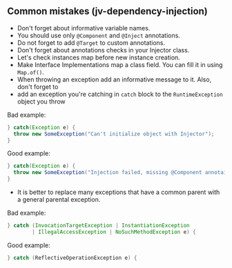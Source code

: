 ## Common mistakes (jv-dependency-injection)

* Don't forget about informative variable names.
* You should use only `@Component` and `@Inject` annotations.
* Do not forget to add `@Target` to custom annotations.
* Don't forget about annotations checks in your Injector class.
* Let's check instances map before new instance creation.
* Make Interface Implementations map a class field. You can fill it in using `Map.of()`.  
* When throwing an exception add an informative message to it. Also, don't forget to 
* add an exception you're catching in `catch` block to the `RuntimeException` object you throw

Bad example:
```java
} catch(Exception e) {
  throw new SomeException("Can't initialize object with Injector");
}
```
Good example:
```java
} catch(Exception e) {
  throw new SomeException("Injection failed, missing @Component annotaion on the class " + someInfoAboutClass, e);
}
```
* It is better to replace many exceptions that have a common parent with a general parental exception.

Bad example:
```java
} catch (InvocationTargetException | InstantiationException
        | IllegalAccessException | NoSuchMethodException e) {
```
Good example:
```java
} catch (ReflectiveOperationException e) {
```
